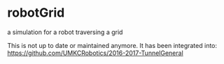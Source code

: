 # robotGrid

a simulation for a robot traversing a grid

This is not up to date or maintained anymore.
It has been integrated into:
https://github.com/UMKCRobotics/2016-2017-TunnelGeneral